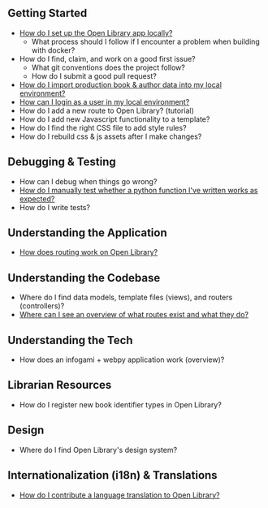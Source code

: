 ## Getting Started

- [How do I set up the Open Library app locally?](https://github.com/internetarchive/openlibrary/tree/master/docker#welcome-to-the-docker-installation-guide-for-open-library-developers)
  - What process should I follow if I encounter a problem when building with docker?
- How do I find, claim, and work on a good first issue?
  - What git conventions does the project follow?
  - How do I submit a good pull request?
- [How do I import production book & author data into my local environment?](https://github.com/internetarchive/openlibrary/wiki/Loading-Production-Book-Data)
- [How can I login as a user in my local environment?](https://github.com/internetarchive/openlibrary/blob/master/CONTRIBUTING.md#logging-in-as-admin)
- How do I add a new route to Open Library? (tutorial)
- How do I add new Javascript functionality to a template?
- How do I find the right CSS file to add style rules?
- How do I rebuild css & js assets after I make changes?

## Debugging & Testing

- How can I debug when things go wrong?
- [How do I manually test whether a python function I've written works as expected?](https://github.com/internetarchive/openlibrary/wiki/Recipes#magic-incantation-accessing-webctx)
- How do I write tests?

## Understanding the Application

- [How does routing work on Open Library?](https://github.com/internetarchive/openlibrary/wiki/Frontend-Guide#the-lifecycle-of-a-network-request)

## Understanding the Codebase

- Where do I find data models, template files (views), and routers (controllers)? 
- [Where can I see an overview of what routes exist and what they do?](https://github.com/internetarchive/openlibrary/wiki/Endpoints#list-of-all-routes)

## Understanding the Tech

- How does an infogami + webpy application work (overview)?

## Librarian Resources

- How do I register new book identifier types in Open Library?

## Design

- Where do I find Open Library's design system?

## Internationalization (i18n) & Translations

- [How do I contribute a language translation to Open Library?](https://github.com/internetarchive/openlibrary/wiki/Internationalization-Contributor's-Guide-(i18n))
